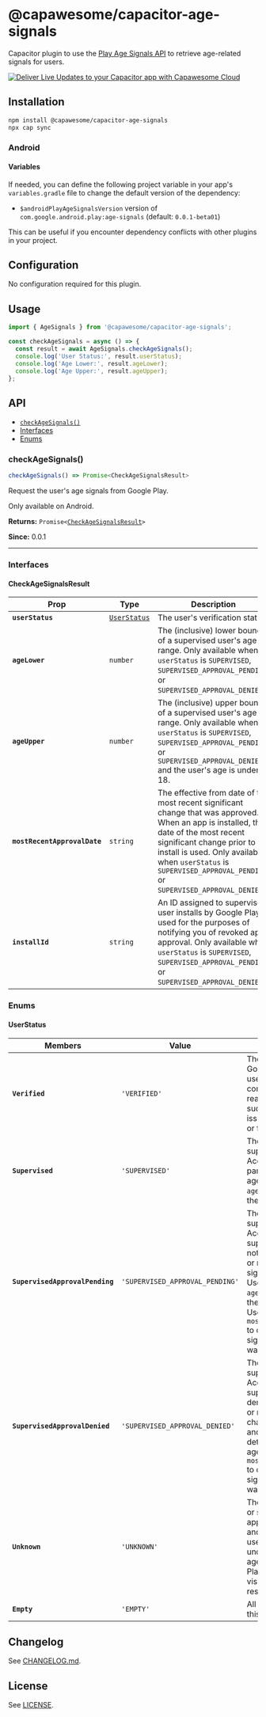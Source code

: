 # @capawesome/capacitor-age-signals

Capacitor plugin to use the [Play Age Signals API](https://developer.android.com/google/play/age-signals/overview) to retrieve age-related signals for users.

<div class="capawesome-z29o10a">
  <a href="https://cloud.capawesome.io/" target="_blank">
    <img alt="Deliver Live Updates to your Capacitor app with Capawesome Cloud" src="https://cloud.capawesome.io/assets/banners/cloud-deploy-real-time-app-updates.png?t=1" />
  </a>
</div>

## Installation

```bash
npm install @capawesome/capacitor-age-signals
npx cap sync
```

### Android

#### Variables

If needed, you can define the following project variable in your app's `variables.gradle` file to change the default version of the dependency:

- `$androidPlayAgeSignalsVersion` version of `com.google.android.play:age-signals` (default: `0.0.1-beta01`)

This can be useful if you encounter dependency conflicts with other plugins in your project.

## Configuration

No configuration required for this plugin.

## Usage

```typescript
import { AgeSignals } from '@capawesome/capacitor-age-signals';

const checkAgeSignals = async () => {
  const result = await AgeSignals.checkAgeSignals();
  console.log('User Status:', result.userStatus);
  console.log('Age Lower:', result.ageLower);
  console.log('Age Upper:', result.ageUpper);
};
```

## API

<docgen-index>

* [`checkAgeSignals()`](#checkagesignals)
* [Interfaces](#interfaces)
* [Enums](#enums)

</docgen-index>

<docgen-api>
<!--Update the source file JSDoc comments and rerun docgen to update the docs below-->

### checkAgeSignals()

```typescript
checkAgeSignals() => Promise<CheckAgeSignalsResult>
```

Request the user's age signals from Google Play.

Only available on Android.

**Returns:** <code>Promise&lt;<a href="#checkagesignalsresult">CheckAgeSignalsResult</a>&gt;</code>

**Since:** 0.0.1

--------------------


### Interfaces


#### CheckAgeSignalsResult

| Prop                         | Type                                              | Description                                                                                                                                                                                                                                                                            | Since |
| ---------------------------- | ------------------------------------------------- | -------------------------------------------------------------------------------------------------------------------------------------------------------------------------------------------------------------------------------------------------------------------------------------- | ----- |
| **`userStatus`**             | <code><a href="#userstatus">UserStatus</a></code> | The user's verification status.                                                                                                                                                                                                                                                        | 0.0.1 |
| **`ageLower`**               | <code>number</code>                               | The (inclusive) lower bound of a supervised user's age range. Only available when `userStatus` is `SUPERVISED`, `SUPERVISED_APPROVAL_PENDING`, or `SUPERVISED_APPROVAL_DENIED`.                                                                                                        | 0.0.1 |
| **`ageUpper`**               | <code>number</code>                               | The (inclusive) upper bound of a supervised user's age range. Only available when `userStatus` is `SUPERVISED`, `SUPERVISED_APPROVAL_PENDING`, or `SUPERVISED_APPROVAL_DENIED` and the user's age is under 18.                                                                         | 0.0.1 |
| **`mostRecentApprovalDate`** | <code>string</code>                               | The effective from date of the most recent significant change that was approved. When an app is installed, the date of the most recent significant change prior to install is used. Only available when `userStatus` is `SUPERVISED_APPROVAL_PENDING` or `SUPERVISED_APPROVAL_DENIED`. | 0.0.1 |
| **`installId`**              | <code>string</code>                               | An ID assigned to supervised user installs by Google Play, used for the purposes of notifying you of revoked app approval. Only available when `userStatus` is `SUPERVISED`, `SUPERVISED_APPROVAL_PENDING`, or `SUPERVISED_APPROVAL_DENIED`.                                           | 0.0.1 |


### Enums


#### UserStatus

| Members                         | Value                                      | Description                                                                                                                                                                                                                                                                                    | Since |
| ------------------------------- | ------------------------------------------ | ---------------------------------------------------------------------------------------------------------------------------------------------------------------------------------------------------------------------------------------------------------------------------------------------- | ----- |
| **`Verified`**                  | <code>'VERIFIED'</code>                    | The user is over 18. Google verified the user's age using a commercially reasonable method such as a government-issued ID, credit card, or facial age estimation.                                                                                                                              | 0.0.1 |
| **`Supervised`**                | <code>'SUPERVISED'</code>                  | The user has a supervised Google Account managed by a parent who sets their age. Use `ageLower` and `ageUpper` to determine the user's age range.                                                                                                                                              | 0.0.1 |
| **`SupervisedApprovalPending`** | <code>'SUPERVISED_APPROVAL_PENDING'</code> | The user has a supervised Google Account, and their supervising parent has not yet approved one or more pending significant changes. Use `ageLower` and `ageUpper` to determine the user's age range. Use `mostRecentApprovalDate` to determine the last significant change that was approved. | 0.0.1 |
| **`SupervisedApprovalDenied`**  | <code>'SUPERVISED_APPROVAL_DENIED'</code>  | The user has a supervised Google Account, and their supervising parent denied approval for one or more significant changes. Use `ageLower` and `ageUpper` to determine the user's age range. Use `mostRecentApprovalDate` to determine the last significant change that was approved.          | 0.0.1 |
| **`Unknown`**                   | <code>'UNKNOWN'</code>                     | The user is not verified or supervised in applicable jurisdictions and regions. These users could be over or under 18. To obtain an age signal from Google Play, ask the user to visit the Play Store to resolve their status.                                                                 | 0.0.1 |
| **`Empty`**                     | <code>'EMPTY'</code>                       | All other users return this value.                                                                                                                                                                                                                                                             | 0.0.1 |

</docgen-api>

## Changelog

See [CHANGELOG.md](https://github.com/capawesome-team/capacitor-plugins/blob/main/packages/age-signals/CHANGELOG.md).

## License

See [LICENSE](https://github.com/capawesome-team/capacitor-plugins/blob/main/packages/age-signals/LICENSE).
